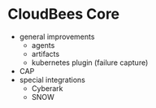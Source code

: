 <!-- .slide: class="center" -->
# CloudBees Core

* general improvements
    * agents
    * artifacts
    * kubernetes plugin (failure capture)
* CAP
* special integrations
    * Cyberark
    * SNOW
